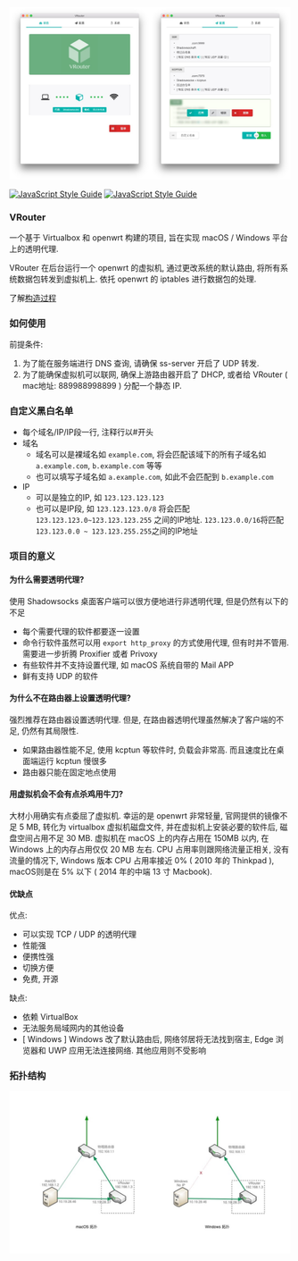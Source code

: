 ![img](./doc/features01.jpg)

[![JavaScript Style Guide](https://cdn.rawgit.com/feross/standard/master/badge.svg)](https://github.com/feross/standard)
[![JavaScript Style Guide](https://img.shields.io/badge/code_style-standard-brightgreen.svg)](https://standardjs.com)
### VRouter

一个基于 Virtualbox 和 openwrt 构建的项目, 旨在实现 macOS / Windows 平台上的透明代理.

VRouter 在后台运行一个 openwrt 的虚拟机, 通过更改系统的默认路由, 将所有系统数据包转发到虚拟机上. 依托 openwrt 的 iptables 进行数据包的处理.

了解[构造过程](https://icymind.com/virtual-openwrt/)

### 如何使用

前提条件:

1. 为了能在服务端进行 DNS 查询, 请确保 ss-server 开启了 UDP 转发.
2. 为了能确保虚拟机可以联网, 确保上游路由器开启了 DHCP, 或者给 VRouter ( mac地址: 889988998899 ) 分配一个静态 IP.

### 自定义黑白名单

- 每个域名/IP/IP段一行, 注释行以#开头
- 域名
    - 域名可以是裸域名如 `example.com`, 将会匹配该域下的所有子域名如  `a.example.com`, `b.example.com` 等等
    - 也可以填写子域名如 `a.example.com`, 如此不会匹配到 `b.example.com`
- IP
    - 可以是独立的IP, 如 `123.123.123.123`
    - 也可以是IP段, 如 `123.123.123.0/8` 将会匹配 `123.123.123.0~123.123.123.255` 之间的IP地址. `123.123.0.0/16`将匹配 `123.123.0.0 ~ 123.123.255.255`之间的IP地址

### 项目的意义

#### 为什么需要透明代理?

使用 Shadowsocks 桌面客户端可以很方便地进行非透明代理, 但是仍然有以下的不足

- 每个需要代理的软件都要逐一设置
- 命令行软件虽然可以用 `export http_proxy` 的方式使用代理, 但有时并不管用. 需要进一步折腾 Proxifier 或者 Privoxy
- 有些软件并不支持设置代理, 如 macOS 系统自带的 Mail APP
- 鲜有支持 UDP 的软件

#### 为什么不在路由器上设置透明代理?

强烈推荐在路由器设置透明代理. 但是, 在路由器透明代理虽然解决了客户端的不足, 仍然有其局限性.

- 如果路由器性能不足, 使用 kcptun 等软件时, 负载会非常高. 而且速度比在桌面端运行 kcptun 慢很多
- 路由器只能在固定地点使用

#### 用虚拟机会不会有点杀鸡用牛刀?

大材小用确实有点委屈了虚拟机. 幸运的是 openwrt 非常轻量, 官网提供的镜像不足 5 MB, 转化为 virtualbox 虚拟机磁盘文件, 并在虚拟机上安装必要的软件后, 磁盘空间占用不足 30 MB. 虚拟机在 macOS 上的内存占用在 150MB 以内, 在 Windows 上的内存占用仅仅 20 MB 左右. CPU 占用率则跟网络流量正相关, 没有流量的情况下, Windows 版本 CPU 占用率接近 0% ( 2010 年的 Thinkpad ), macOS则是在 5% 以下 ( 2014 年的中端 13 寸 Macbook).

#### 优缺点

优点:

- 可以实现 TCP / UDP 的透明代理
- 性能强
- 便携性强
- 切换方便
- 免费, 开源

缺点:

- 依赖 VirtualBox
- 无法服务局域网内的其他设备
- [ Windows ] Windows 改了默认路由后, 网络邻居将无法找到宿主, Edge 浏览器和 UWP 应用无法连接网络. 其他应用则不受影响

### 拓扑结构

![topology](./doc/topology.jpg)
